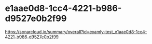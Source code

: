 # e1aae0d8-1cc4-4221-b986-d9527e0b2f99
https://sonarcloud.io/summary/overall?id=examly-test_e1aae0d8-1cc4-4221-b986-d9527e0b2f99
